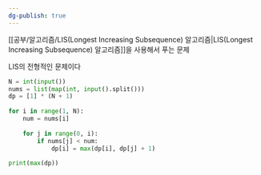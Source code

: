 ```yaml
---
dg-publish: true
---
```

[[공부/알고리즘/LIS(Longest Increasing Subsequence) 알고리즘\|LIS(Longest Increasing Subsequence) 알고리즘]]을 사용해서 푸는 문제

LIS의 전형적인 문제이다

```python
N = int(input())  
nums = list(map(int, input().split()))  
dp = [1] * (N + 1)  
  
for i in range(1, N):  
    num = nums[i]  
  
    for j in range(0, i):  
        if nums[j] < num:  
            dp[i] = max(dp[i], dp[j] + 1)  
  
print(max(dp))
```